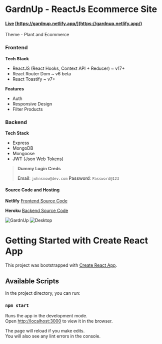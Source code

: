 # GardnUp - ReactJs Ecommerce Site

#### [Live](https://gardnup.netlify.app/)  [https://gardnup.netlify.app/](https://gardnup.netlify.app/)

Theme - Plant and Ecommerce

### Frontend

**Tech Stack**
- ReactJS (React Hooks, Context API + Reducer) ~ v17+
- React Router Dom ~ v6 beta
- React Toastify ~ v7+

**Features**
- Auth
- Responsive Design
- Filter Products

### Backend

**Tech Stack**
- Express
- MongoDB
- Mongoose
- JWT (Json Web Tokens)

> **Dummy Login Creds**
> 
> **Email**: `johnsnow@dev.com`
> **Password**: `Password@123`

#### Source Code and Hosting

**Netlify**
[Frontend Source Code](https://github.com/vaishnavme/gardnup-frontend)

**Heroku**
[Backend Source Code](https://github.com/vaishnavme/gardnup-backend)

![GardnUp](https://github.com/vaishnavme/gardnup-frontend/blob/dev-2.0/template/mobile.png)
![Desktop](https://github.com/vaishnavme/gardnup-frontend/blob/dev-2.0/template/desktop.png)

# Getting Started with Create React App

This project was bootstrapped with [Create React App](https://github.com/facebook/create-react-app).

## Available Scripts

In the project directory, you can run:

### `npm start`

Runs the app in the development mode.\
Open [http://localhost:3000](http://localhost:3000) to view it in the browser.

The page will reload if you make edits.\
You will also see any lint errors in the console.
